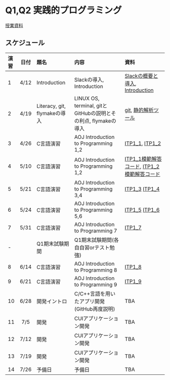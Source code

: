 # Q1,Q2 実践的プログラミング

[授業資料](https://sccp2018.github.io "授業資料")

## スケジュール

|演習 |日付   |題名                  |内容                             |資料     |
|:---|:-----:|:--------------------|:-------------------------------|:---------|
|1   |4/12   | Introduction        | Slackの導入, Introduction | [Slackの概要と導入](https://github.com/tspider0176/slack-tutorial-for-SCCP/blob/master/memo.md), [Introduction](https://hackmd.io/s/SyY-NCesg#)  |
|2   |4/19  | Literacy, git, flymakeの導入      |  LINUX OS, terminal, gitとGitHubの説明とその利点, flymakeの導入 | [git](https://romtin.gitbooks.io/gittutorial-for-sccp2016/content/), [静的解析ツール](https://github.com/SCCP2018/static-code-analysis-intro/blob/master/doc.md) |
|3   |4/26  | C言語演習  |    AOJ Introduction to Programming 1,2    | [ITP1_1](https://onlinejudge.u-aizu.ac.jp/#/courses/lesson/2/ITP1/1), [ITP1_2](https://onlinejudge.u-aizu.ac.jp/#/courses/lesson/2/ITP1/2)|
|4   |5/10  | C言語演習                  |  AOJ Introduction to Programming 1,2   | [ITP1_1模範解答コード](https://github.com/SCCP2018/AOJ-ITP/tree/master/ITP1_1), [ITP1_2模範解答コード](https://github.com/SCCP2018/AOJ-ITP/tree/master/ITP1_2)
|5   |5/21  | C言語演習            | AOJ Introduction to Programming 3,4         |  [ITP1_3](https://onlinejudge.u-aizu.ac.jp/#/courses/lesson/2/ITP1/3) [ITP1_4](https://onlinejudge.u-aizu.ac.jp/#/courses/lesson/2/ITP1/4)     |          |
|6   |5/24  | C言語演習            | AOJ Introduction to Programming 5,6      | [ITP1_5](https://onlinejudge.u-aizu.ac.jp/#/courses/lesson/2/ITP1/5) [ITP1_6](https://onlinejudge.u-aizu.ac.jp/#/courses/lesson/2/ITP1/6) |
|7   |5/31  | C言語演習            | AOJ Introduction to Programming 7           | [ITP1_7](https://onlinejudge.u-aizu.ac.jp/#/courses/lesson/2/ITP1/7) |
|-   |      | Q1期末試験期間 | Q1期末試験期間(各自自習orテスト勉強)|
|8   |6/14  | C言語演習            | AOJ Introduction to Programming 8 | [ITP1_8](https://onlinejudge.u-aizu.ac.jp/#/courses/lesson/2/ITP1/8) |
|9   |6/21  | C言語演習            | AOJ Introduction to Programming 9 | [ITP1_9](https://onlinejudge.u-aizu.ac.jp/#/courses/lesson/2/ITP1/9) |
|10  |6/28  | 開発イントロ            | C/C++言語を用いたアプリ開発(GitHub再度説明) | TBA |
|11  |7/5   | 開発                 | CUIアプリケーション開発 |TBA|
|12  |7/12  | 開発                 | CUIアプリケーション開発 |TBA|
|13  |7/19  | 開発                 | CUIアプリケーション開発 |TBA|
|14  |7/26  | 予備日               | 予備日 |TBA|
